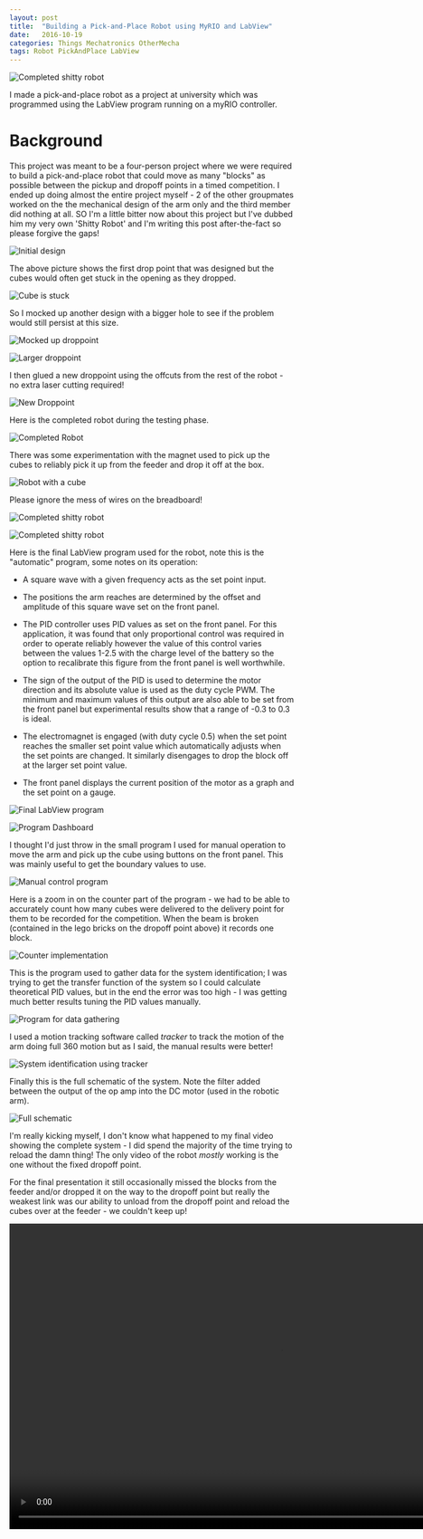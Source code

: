 ```yaml
---
layout: post
title:  "Building a Pick-and-Place Robot using MyRIO and LabView"
date:   2016-10-19
categories: Things Mechatronics OtherMecha
tags: Robot PickAndPlace LabView
---
```


![Completed shitty robot](/images/pickAndPlace/11_complete_setup.jpg)

I made a pick-and-place robot as a project at university which was programmed using the LabView program running on a myRIO controller.

<!--more-->

# Background

This project was meant to be a four-person project where we were required to build a pick-and-place robot that could move as many "blocks" as possible between the pickup and dropoff points in a timed competition. I ended up doing almost the entire project myself - 2 of the other groupmates worked on the the mechanical design of the arm only and the third member did nothing at all. SO I'm a little bitter now about this project but I've dubbed him my very own 'Shitty Robot' and I'm writing this post after-the-fact so please forgive the gaps!

![Initial design](/images/pickAndPlace/01_original_droppoint.jpg)

The above picture shows the first drop point that was designed but the cubes would often get stuck in the opening as they dropped.

![Cube is stuck](/images/pickAndPlace/06_stuck_cube.jpg)

So I mocked up another design with a bigger hole to see if the problem would still persist at this size.

![Mocked up droppoint](/images/pickAndPlace/03_smaller_droppoint.jpg)

![Larger droppoint](/images/pickAndPlace/04_smaller_droppoint.jpg)

I then glued a new droppoint using the offcuts from the rest of the robot - no extra laser cutting required!

![New Droppoint](/images/pickAndPlace/07_new_droppoint.jpg)

Here is the completed robot during the testing phase.

![Completed Robot](/images/pickAndPlace/09_complete_setup.jpg)

There was some experimentation with the magnet used to pick up the cubes to reliably pick it up from the feeder and drop it off at the box.

![Robot with a cube](/images/pickAndPlace/11_complete_setup.jpg)

Please ignore the mess of wires on the breadboard!

![Completed shitty robot](/images/pickAndPlace/12_complete_setup.jpg)

![Completed shitty robot](/images/pickAndPlace/13_complete_setup.jpg)

Here is the final LabView program used for the robot, note this is the "automatic" program, some notes on its operation:

* A square wave with a given frequency acts as the set point input. 

* The positions the arm reaches are determined by the offset and amplitude of this square wave set on the front panel. 

* The PID controller uses PID values as set on the front panel. For this application, it was found that only proportional control was required in order to operate reliably however the value of this control varies between the values 1-2.5 with the charge level of the battery so the option to recalibrate this figure from the front panel is well worthwhile.

* The sign of the output of the PID is used to determine the motor direction and its absolute value is used as the duty cycle PWM. The minimum and maximum values of this output are also able to be set from the front panel but experimental results show that a range of -0.3 to 0.3 is ideal.

* The electromagnet is engaged (with duty cycle 0.5) when the set point reaches the smaller set point value which automatically adjusts when the set points are changed. It similarly disengages to drop the block off at the larger set point value.

* The front panel displays the current position of the motor as a graph and the set point on a gauge.


![Final LabView program](/images/pickAndPlace/14_final_program.jpg)

![Program Dashboard](/images/pickAndPlace/17_dashboard.jpg)

I thought I'd just throw in the small program I used for manual operation to move the arm and pick up the cube using buttons on the front panel. This was mainly useful to get the boundary values to use.

![Manual control program](/images/pickAndPlace/18_manual_control.jpg)

Here is a zoom in on the counter part of the program - we had to be able to accurately count how many cubes were delivered to the delivery point for them to be recorded for the competition. When the beam is broken (contained in the lego bricks on the dropoff point above) it records one block.

![Counter implementation](/images/pickAndPlace/19_counter_implementation.jpg)

This is the program used to gather data for the system identification; I was trying to get the transfer function of the system so I could calculate theoretical PID values, but in the end the error was too high - I was getting much better results tuning the PID values manually.

![Program for data gathering](/images/pickAndPlace/16_program_for_data_gathering.jpg)

I used a motion tracking software called _tracker_ to track the motion of the arm doing full 360 motion but as I said, the manual results were better!

![System identification using tracker](/images/pickAndPlace/20_system_idenitfication_tracker.jpg)

Finally this is the full schematic of the system. Note the filter added between the output of the op amp into the DC motor (used in the robotic arm).

![Full schematic](/images/pickAndPlace/21_full_schematic.jpg)

I'm really kicking myself, I don't know what happened to my final video showing the complete system - I did spend the majority of the time trying to reload the damn thing! The only video of the robot _mostly_ working is the one without the fixed dropoff point.

For the final presentation it still occasionally missed the blocks from the feeder and/or dropped it on the way to the dropoff point but really the weakest link was our ability to unload from the dropoff point and reload the cubes over at the feeder - we couldn't keep up!

<center>
    <video width="960" height="540" controls muted>
        <source src="{{ site.baseurl }}/images/pickAndPlace/02_shitty_robot.mp4" type="video/mp4">
        Finished Shitty Robot
    </video>
</center>